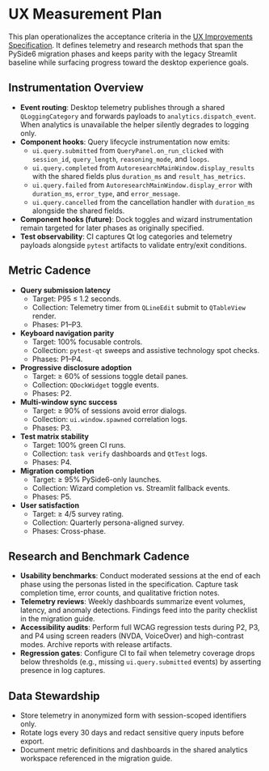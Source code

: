# UX Measurement Plan

This plan operationalizes the acceptance criteria in the
[UX Improvements Specification](ux-improvements-spec.md). It defines telemetry
and research methods that span the PySide6 migration phases and keeps parity
with the legacy Streamlit baseline while surfacing progress toward the desktop
experience goals.

## Instrumentation Overview

- **Event routing**: Desktop telemetry publishes through a shared
  `QLoggingCategory` and forwards payloads to `analytics.dispatch_event`. When
  analytics is unavailable the helper silently degrades to logging only.
- **Component hooks**: Query lifecycle instrumentation now emits:
  - `ui.query.submitted` from `QueryPanel.on_run_clicked` with
    `session_id`, `query_length`, `reasoning_mode`, and `loops`.
  - `ui.query.completed` from `AutoresearchMainWindow.display_results` with the
    shared fields plus `duration_ms` and `result_has_metrics`.
  - `ui.query.failed` from `AutoresearchMainWindow.display_error` with
    `duration_ms`, `error_type`, and `error_message`.
  - `ui.query.cancelled` from the cancellation handler with
    `duration_ms` alongside the shared fields.
- **Component hooks (future)**: Dock toggles and wizard instrumentation remain
  targeted for later phases as originally specified.
- **Test observability**: CI captures Qt log categories and telemetry payloads
  alongside `pytest` artifacts to validate entry/exit conditions.

## Metric Cadence

- **Query submission latency**
  - Target: P95 ≤ 1.2 seconds.
  - Collection: Telemetry timer from `QLineEdit` submit to `QTableView` render.
  - Phases: P1–P3.
- **Keyboard navigation parity**
  - Target: 100% focusable controls.
  - Collection: `pytest-qt` sweeps and assistive technology spot checks.
  - Phases: P1–P4.
- **Progressive disclosure adoption**
  - Target: ≥ 60% of sessions toggle detail panes.
  - Collection: `QDockWidget` toggle events.
  - Phases: P2.
- **Multi-window sync success**
  - Target: ≥ 90% of sessions avoid error dialogs.
  - Collection: `ui.window.spawned` correlation logs.
  - Phases: P3.
- **Test matrix stability**
  - Target: 100% green CI runs.
  - Collection: `task verify` dashboards and `QtTest` logs.
  - Phases: P4.
- **Migration completion**
  - Target: ≥ 95% PySide6-only launches.
  - Collection: Wizard completion vs. Streamlit fallback events.
  - Phases: P5.
- **User satisfaction**
  - Target: ≥ 4/5 survey rating.
  - Collection: Quarterly persona-aligned survey.
  - Phases: Cross-phase.

## Research and Benchmark Cadence

- **Usability benchmarks**: Conduct moderated sessions at the end of each phase
  using the personas listed in the specification. Capture task completion time,
  error counts, and qualitative friction notes.
- **Telemetry reviews**: Weekly dashboards summarize event volumes, latency, and
  anomaly detections. Findings feed into the parity checklist in the migration
  guide.
- **Accessibility audits**: Perform full WCAG regression tests during P2, P3,
  and P4 using screen readers (NVDA, VoiceOver) and high-contrast modes. Archive
  reports with release artifacts.
- **Regression gates**: Configure CI to fail when telemetry coverage drops below
  thresholds (e.g., missing `ui.query.submitted` events) by asserting presence in
  log captures.

## Data Stewardship

- Store telemetry in anonymized form with session-scoped identifiers only.
- Rotate logs every 30 days and redact sensitive query inputs before export.
- Document metric definitions and dashboards in the shared analytics workspace
  referenced in the migration guide.
